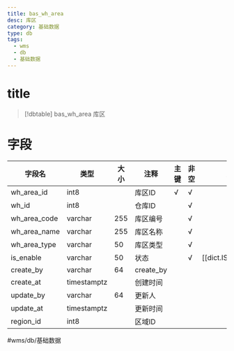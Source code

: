 ```yaml
---
title: bas_wh_area
desc: 库区
category: 基础数据
type: db
tags:
  - wms
  - db
  - 基础数据
---
```


# title
>[!dbtable] bas_wh_area
> 库区

# 字段
| 字段名 | 类型 | 大小 | 注释 | 主键 | 非空 | 关联 |
| --- | --- | --- | --- | --- | --- | --- |
| wh_area_id | int8 |  | 库区ID | √ | √ |  |
| wh_id | int8 |  | 仓库ID |  | √ |  |
| wh_area_code | varchar | 255 | 库区编号 |  | √ |  |
| wh_area_name | varchar | 255 | 库区名称 |  | √ |  |
| wh_area_type | varchar | 50 | 库区类型 |  | √ |  |
| is_enable | varchar | 50 | 状态 |  | √ | [[dict.IS_ENABLE]] |
| create_by | varchar | 64 | create_by |  |  |  |
| create_at | timestamptz |  | 创建时间 |  |  |  |
| update_by | varchar | 64 | 更新人 |  |  |  |
| update_at | timestamptz |  | 更新时间 |  |  |  |
| region_id | int8 |  | 区域ID |  |  |  |
#wms/db/基础数据
